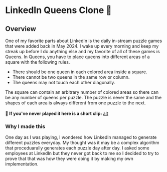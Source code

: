 # LinkedIn Queens Clone 👑
## Overview
One of my favorite parts about LinkedIn is the daily in-stream puzzle games that were added back in May 2024. I wake up every morning and keep my streak up 
before I do anything else and my favorite of all of these games is Queens. In Queens, you have to place queens into different areas of a square with the following rules.

- There should be one queen in each colored area inside a square.
- There cannot be two queens in the same row or column.
- The queens may not touch each other diagonally.

The square can contain an arbitrary number of colored areas so there can be any number of queens per puzzle. The puzzle is never the same and the shapes of each area is always different from one puzzle to the next.\
\
__📼 If you've never played it here is a short clip:__
[alt]()

### Why I made this
One day as I was playing, I wondered how LinkedIn managed to generate different puzzles everyday. My thought was it may be a complex algorithm that proceduarally generates each puzzle day after day. I asked some
 employees at LinkedIn but they never got back to me so I decided to try to prove that that was how they were doing it by making my own implementation. 

